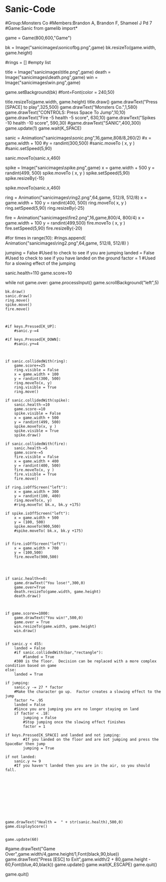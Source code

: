# Sanic-Code
#Group:Monsters Co
#Members:Brandon A, Brandon F, Shameel J Pd 7
#Game:Sanic
from gamelib import*

game = Game(800,600,"Game")

bk = Image("sanicimages\\sonicofbg.png",game)
bk.resizeTo(game.width, game.height)

#rings = [] #empty list

title = Image("sanicimages\\title.png",game)
death = Image("sanicimages\\death.png",game)
win = Image("sanicimages\\win.png",game)

game.setBackground(bk)
#font=Font(color = 240,50)

title.resizeTo(game.width, game.height)
title.draw()
game.drawText("Press [SPACE] to play",325,500)
game.drawText("Monsters Co.",1,580)
game.drawText("CONTROLS: Press Space To Jump",10,10)
game.drawText("Fire -5 health -5 score", 630,10)
game.drawText("Spikes -10 health -10 score", 590,30)
#game.drawText("SANIC",400,300)
game.update(1)
game.wait(K_SPACE)

sanic = Animation("sanicimages\\sonic.png",16,game,808/8,260/2)
#x = game.width + 100
#y = randint(300,500)
#sanic.moveTo ( x, y )
#sanic.setSpeed(5,90)

sanic.moveTo(sanic.x,460)


spike = Image("sanicimages\\spike.png",game)
x = game.width + 500
y = randint(499, 500)
spike.moveTo ( x, y )
spike.setSpeed(5,90)
spike.resizeBy(-15)

spike.moveTo(sanic.x,460)

ring = Animation("sanicimages\\ring2.png",64,game, 512/8, 512/8)
x = game.width + 100
y = randint(400, 500)
ring.moveTo( x, y )
ring.setSpeed(5,90)
ring.resizeBy(-25)

fire = Animation("sanicimages\\fire2.png",16,game,800/4, 800/4)
x = game.width + 100
y = randint(499,500)
fire.moveTo ( x, y )
fire.setSpeed(5,90)
fire.resizeBy(-20)


#for times in range(10):
    #rings.append( Animation("sanicimages\\ring2.png",64,game, 512/8, 512/8) )

jumping = False #Used to check to see if you are jumping
landed = False #Used to check to see if you have landed on the ground
factor = 1 #Used for a slowing effect of the jumping

sanic.health=110
game.score=10

while not game.over:
    game.processInput()
    game.scrollBackground("left",5)
    
    bk.draw()
    sanic.draw()
    ring.move()
    spike.move()
    fire.move()
    

    
    #if keys.Pressed[K_UP]:
        #sanic.y-=4

    #if keys.Pressed[K_DOWN]:
        #sanic.y+=4



    if sanic.collidedWith(ring):
        game.score+=25
        ring.visible = False
        x = game.width + 100
        y = randint(300, 500)
        ring.moveTo(x, y)
        ring.visible = True
        ring.move()
       
    if sanic.collidedWith(spike):
        sanic.health-=10
        game.score-=10
        spike.visible = False
        x = game.width + 500
        y = randint(499, 500)
        spike.moveTo(x, y )
        spike.visible = True
        spike.draw()

    if sanic.collidedWith(fire):
        sanic.health-=5
        game.score-=5
        fire.visible = False
        x = game.width + 400
        y = randint(400, 500)
        fire.moveTo(x, y )
        fire.visible = True
        fire.move()

    if ring.isOffScreen("left"):
        x = game.width + 300
        y = randint(100, 400)
        ring.moveTo(x, y)
        #ring.moveTo( bk.x, bk.y +175)

    if spike.isOffScreen("left"):
        x = game.width + 500
        y = (100, 500)
        spike.moveTo(900,500)
        #spike.moveTo( bk.x, bk.y +175)


    if fire.isOffScreen("left"):
        x = game.width + 700
        y = (100,500)
        fire.moveTo(900,500)

    


    if sanic.health<=0:
        game.drawText("You lose!",300,0)
        game.over=True
        death.resizeTo(game.width, game.height)
        death.draw()



    if game.score>=1000:
        game.drawText("You win!",500,0)
        game.over = True
        win.resizeTo(game.width, game.height)
        win.draw()


    if sanic.y < 455:
        landed = False
        #if sanic.collidedWith(bar,"rectangle"):
            #landed = True
        #300 is the floor.  Decision can be replaced with a more complex condition based on game
    else:
        landed = True
        
    if jumping:
        sanic.y -= 27 * factor
        #Make the character go up.  Factor creates a slowing effect to the jump
        factor *= .95
        landed = False
        #Since you are jumping you are no longer staying on land
        if factor < .18:
            jumping = False
            #Stop jumping once the slowing effect finishes
            factor = 1
            
    if keys.Pressed[K_SPACE] and landed and not jumping:
            #If you landed on the floor and are not jumping and press the SpaceBar then jump
            jumping = True
            
    if not landed:
        sanic.y += 9
        #If you haven't landed then you are in the air, so you should fall.

  


    






    game.drawText("Health =  " + str(sanic.health),500,0)
    game.displayScore()


    game.update(60)




    
#game.drawText("Game Over",game.width/4,game.height/1,Font(black,90,blue))
game.drawText("Press [ESC] to Exit",game.width/2 + 80,game.height - 60,Font(blue,40,black))
game.update()
game.wait(K_ESCAPE)
game.quit()
    
game.quit()

